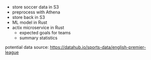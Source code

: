 
- store soccer data in S3 
- preprocess with Athena 
- store back in S3 
- ML model in Rust 
- actix microservice in Rust 
  - expected goals for teams 
  - summary statistics

potential data source: https://datahub.io/sports-data/english-premier-league
